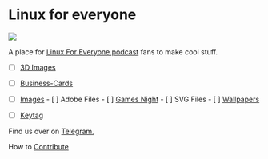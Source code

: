 # Linux for everyone
![](https://assets.fireside.fm/file/fireside-images/podcasts/images/0/00e8a29c-7246-483a-b97b-a1a0bb8eb4a7/header.jpg?raw=true)

A place for [Linux For Everyone podcast](https://linuxforeveryone.fireside.fm) fans to make cool stuff. 

  - [ ]  [3D Images](/3d)
  - [ ]  [Business-Cards](/Business-Cards)
  - [ ]  [Images](/Images)
    - [ ]  Adobe Files
    - [ ]  [Games Night](Images/Games-Night)
    - [ ]  SVG Files
    - [ ]  [Wallpapers](/Images/Wallpapers)
  - [ ]  [Keytag](/keytag)
  
  
  

Find us over on [Telegram.](https://t.me/linux4everyone)

How to [Contribute](CONTRIBUTING.MD)


